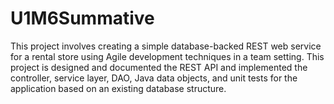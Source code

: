 # U1M6Summative
This project involves creating a simple database-backed REST web service for a rental store using Agile development techniques in a team setting. This project is designed and documented the REST API and implemented the controller, service layer, DAO, Java data objects, and unit tests for the application based on an existing database structure.
